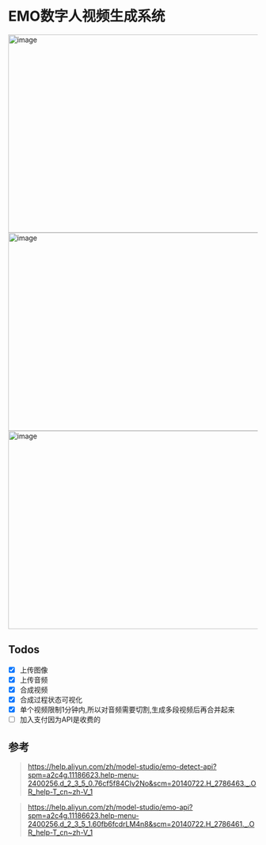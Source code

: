 # EMO数字人视频生成系统

<img width="600" height="400" alt="image" src="https://github.com/user-attachments/assets/b5989a0b-0c71-4d81-9a85-df343892096d" />

<img width="600" height="400" alt="image" src="https://github.com/user-attachments/assets/7ec22681-d945-4e51-80bc-38237e4578ac" />

<img width="600" height="400" alt="image" src="https://github.com/user-attachments/assets/6df7f68a-007e-4ece-a361-057808ddca88" />

## Todos

- [x] 上传图像
- [x] 上传音频
- [x] 合成视频
- [x] 合成过程状态可视化
- [x] 单个视频限制1分钟内,所以对音频需要切割,生成多段视频后再合并起来
- [ ] 加入支付因为API是收费的

## 参考

> https://help.aliyun.com/zh/model-studio/emo-detect-api?spm=a2c4g.11186623.help-menu-2400256.d_2_3_5_0.76cf5f84CIv2No&scm=20140722.H_2786463._.OR_help-T_cn~zh-V_1

> https://help.aliyun.com/zh/model-studio/emo-api?spm=a2c4g.11186623.help-menu-2400256.d_2_3_5_1.60fb6fcdrLM4n8&scm=20140722.H_2786461._.OR_help-T_cn~zh-V_1
